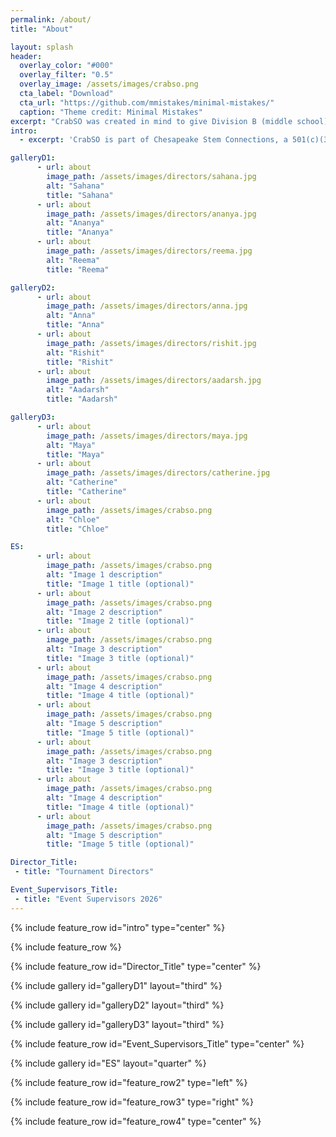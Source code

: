 ```yaml
---
permalink: /about/
title: "About"

layout: splash
header:
  overlay_color: "#000"
  overlay_filter: "0.5"
  overlay_image: /assets/images/crabso.png
  cta_label: "Download"
  cta_url: "https://github.com/mmistakes/minimal-mistakes/"
  caption: "Theme credit: Minimal Mistakes"
excerpt: "CrabSO was created in mind to give Division B (middle school) students another invitational to compete at before their regionals and/or state competitions as well as provide Marylanders another in-state competition."
intro: 
  - excerpt: 'CrabSO is part of Chesapeake Stem Connections, a 501(c)(3) registered Maryland based nonprofit dedicated to supporting up and coming middle school Science Olympiad teams in Maryland. All proceeds from CrabSO are being processed by Chesapeake Stem Connections and will be reinvested back into Chesapeake Stem Connections endeavors such as financially supporting Maryland teams, providing workshops, and funding future in-person competitions.'

galleryD1:
      - url: about
        image_path: /assets/images/directors/sahana.jpg
        alt: "Sahana"
        title: "Sahana"
      - url: about
        image_path: /assets/images/directors/ananya.jpg
        alt: "Ananya"
        title: "Ananya"
      - url: about
        image_path: /assets/images/directors/reema.jpg
        alt: "Reema"
        title: "Reema"

galleryD2:
      - url: about
        image_path: /assets/images/directors/anna.jpg
        alt: "Anna"
        title: "Anna"
      - url: about
        image_path: /assets/images/directors/rishit.jpg
        alt: "Rishit"
        title: "Rishit"
      - url: about
        image_path: /assets/images/directors/aadarsh.jpg
        alt: "Aadarsh"
        title: "Aadarsh"

galleryD3:
      - url: about
        image_path: /assets/images/directors/maya.jpg
        alt: "Maya"
        title: "Maya"
      - url: about
        image_path: /assets/images/directors/catherine.jpg
        alt: "Catherine"
        title: "Catherine"
      - url: about
        image_path: /assets/images/crabso.png
        alt: "Chloe"
        title: "Chloe"

ES:
      - url: about
        image_path: /assets/images/crabso.png
        alt: "Image 1 description"
        title: "Image 1 title (optional)"
      - url: about
        image_path: /assets/images/crabso.png
        alt: "Image 2 description"
        title: "Image 2 title (optional)"
      - url: about
        image_path: /assets/images/crabso.png
        alt: "Image 3 description"
        title: "Image 3 title (optional)"
      - url: about
        image_path: /assets/images/crabso.png
        alt: "Image 4 description"
        title: "Image 4 title (optional)"
      - url: about
        image_path: /assets/images/crabso.png
        alt: "Image 5 description"
        title: "Image 5 title (optional)"
      - url: about
        image_path: /assets/images/crabso.png
        alt: "Image 3 description"
        title: "Image 3 title (optional)"
      - url: about
        image_path: /assets/images/crabso.png
        alt: "Image 4 description"
        title: "Image 4 title (optional)"
      - url: about
        image_path: /assets/images/crabso.png
        alt: "Image 5 description"
        title: "Image 5 title (optional)"

Director_Title:
 - title: "Tournament Directors"

Event_Supervisors_Title:
 - title: "Event Supervisors 2026"
--- 
```


{% include feature_row id="intro" type="center" %}

{% include feature_row %}

{% include feature_row id="Director_Title" type="center" %}

{% include gallery id="galleryD1" layout="third" %}

{% include gallery id="galleryD2" layout="third"  %}

{% include gallery id="galleryD3" layout="third"  %}

{% include feature_row id="Event_Supervisors_Title" type="center" %}


{% include gallery id="ES" layout="quarter" %}

{% include feature_row id="feature_row2" type="left" %}

{% include feature_row id="feature_row3" type="right" %}

{% include feature_row id="feature_row4" type="center" %}